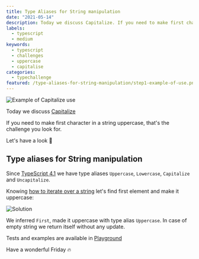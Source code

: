 ```yaml
---
title: Type Aliases for String manipulation
date: "2021-05-14"
description: Today we discuss Capitalize. If you need to make first character in a string uppercase, that's the challenge you looked for. Let's have a look 👀
labels:
  - typescript
  - medium
keywords:
  - typescript
  - challenges
  - uppercase
  - capitalise
categories:
  - typechallenge
featured: /type-aliases-for-string-manipulation/step1-example-of-use.png
---
```


![Example of Capitalize use](/type-aliases-for-string-manipulation/step1-example-of-use.png)

Today we discuss [Capitalize](https://github.com/type-challenges/type-challenges/blob/master/questions/110-medium-capitalize/README.md)

If you need to make first character in a string uppercase, that's the challenge you look for.

Let's have a look 👀

## Type aliases for String manipulation

Since [TypeScript 4.1](https://devblogs.microsoft.com/typescript/announcing-typescript-4-1/) we have type aliases `Uppercase`, `Lowercase`, `Capitalize` and `Uncapitalize`.

Knowing [how to iterate over a string](/2021-05-10-trim-left-in-typescript/#iteration-over-a-string) let's find first element and make it uppercase:

![Solution](/type-aliases-for-string-manipulation/step2-solution.png)

We inferred `First`, made it uppercase with type alias `Uppercase`. In case of empty string we return itself without any update.

Tests and examples are available in [Playground](https://www.typescriptlang.org/play?#code/PQKgUABBCM0AwQLQQMIEMAOBLALmgNlgF4CmkSilV5ARgJ4QCCAdjgBYD2zDAYgK4QAFAAE0rAGZ8AlBADEAWxIATLH3lycJeRnxpNiQpoBOBcuVkWIART4kAzjixczUAJLb8WkqwgADdNh4hKQAPAAqAHy+EADubFgAxmwQCVwAbiRGOHYQ7CQQ4lhGDhCeOMYQHOIQaBAORljMAOa5HBB8GBiZCWh2+WJKpSRoGbls+Ub2ODV2iFh2AHQuEDwcRhAkAB5oHmRQ5L6H2eQ4dF0pmLgExMoQALyol0E3IQDk4-j4bTFr+EqvEQgwGAG02XQSmkGODaNHyrwAEiRPt9fv8DodloCAGpYEgxSrMCAAcVw8L4NAAXBA2OUMHYKcDskkFgArRZrJrAWBwMAgYBgAWgCAAfVFYvFYogAE0OHx1igOEp8ojJiKJerhRA+QLTucAldgiQQgBlUGaZhKHL1RpNQEPU1bc2WvwAEgA3o1xJkVkUHABfd2e70AJSmft85AA-K63QBVTrdXpGni+nARANu0P+iNQKnGgDcArAQo16ogYSmjz6OVLEq1-Kw2jW0zdEAAogBHPgEAA07bBJAhED9BSMHHUr2EupIiCSBE8zXswD4jnwdleOrO+R61fuEAA2uQ2wOISFO938CF9c9Qq9xBwODQ0EYAX3XqtH8+AREe0eTzgzy7Agryea5bx4AB5CCACFGGDV8IHfKDYPgiIfz-cEAPPYDrzAo07wfCAnxfH9EI-IivzQ38oGPTDAIvEDAjwt4ENeb9fwAXSLYsQDVWtRRWOU8nWY1NDpPj+PrHjyEBY02GffI6FldY7A4fAVycZh6WpWl6UZOxmTZBYOS5eBgDEOwYkyGSIBxPE6jUjSuG0mkcDpBlgCZNhWXZIxOW5YBVPUxxnJsgBZNZ8hQeTPm8Jp7CpVz3P0wzfKaXl+TAIA)

Have a wonderful Friday 🔥
